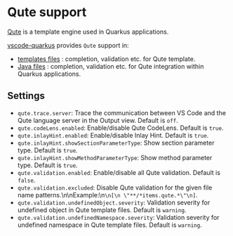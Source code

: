 # Qute support

[Qute](https://quarkus.io/guides/qute-reference) is a template engine used in Quarkus applications.

[vscode-quarkus](https://github.com/redhat-developer/vscode-quarkus) provides `Qute` support in:

 * [templates files](TemplateSupport.md#template) : completion, validation etc. for Qute template.
 * [Java files](JavaSupport.md#java-file) : completion, validation etc. for Qute integration within Quarkus applications.

 ## Settings

 * `qute.trace.server`: Trace the communication between VS Code and the Qute language server in the Output view. Default is `off`.
 * `qute.codeLens.enabled`: Enable/disable Qute CodeLens. Default is `true`.
 * `qute.inlayHint.enabled`: Enable/disable Inlay Hint. Default is `true`.
 * `qute.inlayHint.showSectionParameterType`: Show section parameter type. Default is `true`.
 * `qute.inlayHint.showMethodParameterType`: Show method parameter type. Default is `true`. 
 * `qute.validation.enabled`: Enable/disable all Qute validation. Default is `false`.
 * `qute.validation.excluded`: Disable Qute validation for the given file name patterns.\n\nExample:\n```\n[\n \"**/*items.qute.*\"\n]```.
 * `qute.validation.undefinedObject.severity`: Validation severity for undefined object in Qute template files. Default is `warning`.
 * `qute.validation.undefinedNamespace.severity`: Validation severity for undefined namespace in Qute template files. Default is `warning`.

